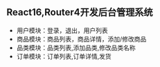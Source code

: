 
## React16,Router4开发后台管理系统

* 用户模块：登录，退出，用户列表
* 商品模块：商品列表，商品详情，添加/修改商品
* 品类模块：品类列表,添加品类,修改品类名称
* 订单模块：订单列表,订单详情,发货


